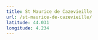 ```yaml
---
title: St Maurice de Cazevieille
url: /st-maurice-de-cazevieille/
latitude: 44.031
longitude: 4.234
---
```

